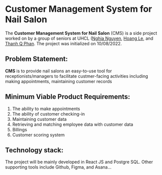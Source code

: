 
# Customer Management System for Nail Salon
The **Customer Management System for Nail Salon** (CMS) is a side project worked on by a group of seniors at UHCL ([Nghia Nguyen](https://www.linkedin.com/in/nghia-trong-nguyen/), [Hoang Le](https://www.linkedin.com/in/hoangv-le/), and [Thanh Q Phan](https://www.linkedin.com/in/thanh-quang-phan/). The project was initialized on 10/08/2022.

## Problem Statement:
**CMS** is to provide nail salons an easy-to-use tool for receptionists/managers to facilitate custmer-facing activities including making appointments, maintaining customer records

## Minimum Viable Product Requirements:
1. The ability to make appointments
2. The ability of customer checking-in
3. Maintaining customer data
4. Retrieving and matching employee data with customer data
5. Billings
6. Customer scoring system

## Technology stack:
The project will be mainly developed in React JS and Postgre SQL. Other supporting tools include Github, Figma, and Asana...
